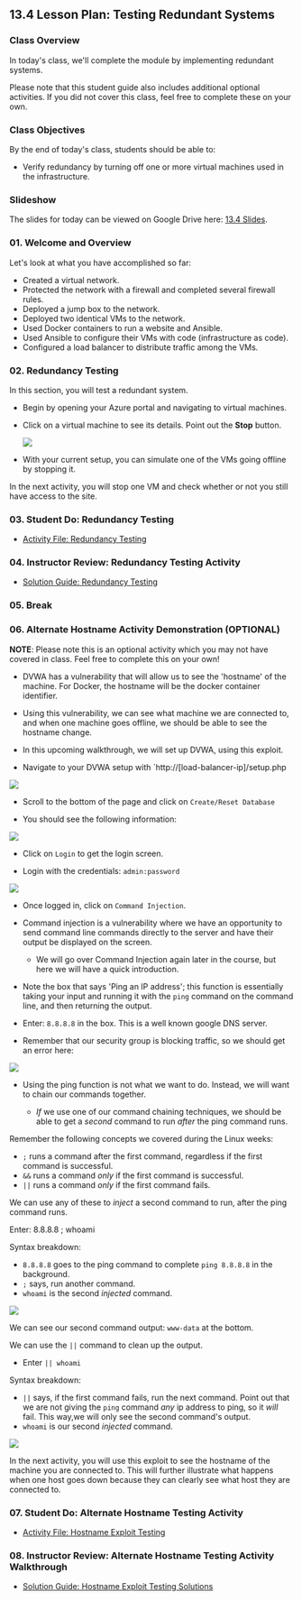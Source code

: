## 13.4 Lesson Plan: Testing Redundant Systems


### Class Overview


In today's class, we'll complete the module by implementing redundant systems.

Please note that this student guide also includes additional optional activities. If you did not cover this class, feel free to complete these on your own.


### Class Objectives

By the end of today's class, students should be able to:

- Verify redundancy by turning off one or more virtual machines used in the infrastructure.

### Slideshow

The slides for today can be viewed on Google Drive here: [13.4 Slides](https://docs.google.com/presentation/d/1zkj9wreEpg5kbeULlp4vJEkdfCmKwxaW5Flzq0yPnKY/).

### 01. Welcome and Overview

Let's look at what you have accomplished so far:

- Created a virtual network.
- Protected the network with a firewall and completed several firewall rules.
- Deployed a jump box to the network.
- Deployed two identical VMs to the network.
- Used Docker containers to run a website and Ansible.
- Used Ansible to configure their VMs with code (infrastructure as code).
- Configured a load balancer to distribute traffic among the VMs.

### 02. Redundancy Testing

In this section, you will test a redundant system.

- Begin by opening your Azure portal and navigating to virtual machines.

- Click on a virtual machine to see its details. Point out the **Stop** button.

    ![](Images/vm-details.png)

- With your current setup, you can simulate one of the VMs going offline by stopping it.

In the next activity, you will stop one VM and check whether or not you still have access to the site.


### 03. Student Do: Redundancy Testing


- [Activity File: Redundancy Testing](Activities/03_Redundancy_Testing/Unsolved/README.md)


### 04. Instructor Review: Redundancy Testing Activity


- [Solution Guide: Redundancy Testing](Activities/03_Redundancy_Testing/Solved/README.md)

### 05. Break

### 06. Alternate Hostname Activity Demonstration (**OPTIONAL**)

**NOTE**: Please note this is an optional activity which you may not have covered in class. Feel free to complete this on your own!

- DVWA has a vulnerability that will allow us to see the 'hostname' of the machine. For Docker, the hostname will be the docker container identifier.

- Using this vulnerability, we can see what machine we are connected to, and when one machine goes offline, we should be able to see the hostname change.

- In this upcoming walkthrough, we will set up DVWA, using this exploit.

- Navigate to your DVWA setup with `http://[load-balancer-ip]/setup.php

![](Images/dvwa/Reset.png)

- Scroll to the bottom of the page and click on `Create/Reset Database`

- You should see the following information:

![](Images/dvwa/info.png)

- Click on `Login` to get the login screen.

- Login with the credentials: `admin:password`

![](Images/dvwa/Login.png)

- Once logged in, click on `Command Injection`.

- Command injection is a vulnerability where we have an opportunity to send command line commands directly to the server and have their output be displayed on the screen.

  - We will go over Command Injection again later in the course, but here we will have a quick introduction.

- Note the box that says 'Ping an IP address'; this function is essentially taking your input and running it with the `ping` command on the command line, and then returning the output.

- Enter: `8.8.8.8` in the box. This is a well known google DNS server.

- Remember that our security group is blocking traffic, so we should get an error here:

![](Images/dvwa/ping.png)

- Using the ping function is not what we want to do. Instead, we will want to chain our commands together.

  -  _If_ we use one of our command chaining techniques, we should be able to get a _second_ command to run _after_ the ping command runs.

Remember the following concepts we covered during the Linux weeks:

- `;` runs a command after the first command, regardless if the first command is successful.
- `&&` runs a command _only_ if the first command is successful.
- `||` runs a command _only_ if the first command fails.

We can use any of these to _inject_ a second command to run, after the ping command runs.

Enter: 8.8.8.8 ; whoami

Syntax breakdown:
- `8.8.8.8` goes to the ping command to complete `ping 8.8.8.8` in the background.
- `;` says, run another command.
- `whoami` is the second _injected_ command.

![](Images/dvwa/whoami.png)

We can see our second command output: `www-data` at the bottom.

We can use the `||` command to clean up the output.

- Enter `|| whoami`

Syntax breakdown:
- `||` says, if the first command fails, run the next command. Point out that we are not giving the `ping` command _any_ ip address to ping, so it _will_ fail. This way,we will only see the second command's output.
- `whoami` is our second _injected_ command.

![](Images/dvwa/or.png)

In the next activity, you will use this exploit to see the hostname of the machine you are connected to. This will further illustrate what happens when one host goes down because they can clearly see what host they are connected to.

### 07. Student Do: Alternate Hostname Testing Activity

- [Activity File: Hostname Exploit Testing](Activities/08_Hostname_Vuln/Unsolved/README.md)


### 08. Instructor Review: Alternate Hostname Testing Activity Walkthrough

- [Solution Guide: Hostname Exploit Testing Solutions](Activities/08_Hostname_Vuln/Solved/README.md)
